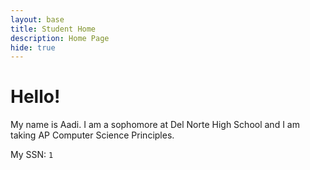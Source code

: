 ```yaml
---
layout: base
title: Student Home 
description: Home Page
hide: true
---
```


# Hello!

My name is Aadi. I am a sophomore at Del Norte High School and I am taking AP Computer Science Principles.

My SSN: `1`